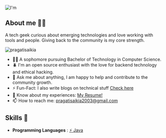 ![I'm](https://github.com/pragatisaikia/pragatisaikia/assets/92122197/65a1fc4f-ace8-46f5-bddc-738914cc181d)

## About me :sassy_woman:
A tech geek curious about emerging technologies and love working with tools and people. Giving back to the community is my core strength.
<p align="left"> <img src="https://komarev.com/ghpvc/?username=pragatisaikia&label=Profile%20views&color=0e75b6&style=flat" alt="pragatisaikia" /> </p>
 
 * :student: A sophomore pursuing Bachelor of Technology in Computer Science.
 * :beetle: I'm an open source enthusiast with the love for backend technology and ethical hacking.
 * :speech_balloon: Ask me about anything, I am happy to help and contribute to the community growth.
 * :zap: Fun-Fact: I also write blogs on technical stuff [Check here](https://hashnode.com/@PragatiS)
 * :page_with_curl: Know about my experiences: [My Resume!](https://drive.google.com/file/d/19SGKyTFoZ_hRgk_k1neFnBJjhfZEhSt6/view?usp=drive_link)
 * :mailbox: How to reach me: pragatisaikia2003@gmail.com


## Skills :jigsaw:
* **Programming Languages** : [⚡️ Java](https://www.java.com)








